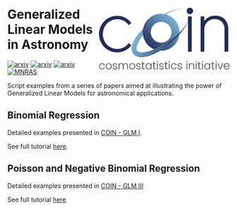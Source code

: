 # <img  align="right" src="https://github.com/COINtoolbox/brand-assets/blob/main/logo/COIN_2024_Logo.svg" width="300"> Generalized Linear Models in Astronomy
[![arxiv](http://img.shields.io/badge/arXiv-1503.07736-lightgrey.svg?style=plastic)](http://arxiv.org/abs/1409.7696)
[![arxiv](http://img.shields.io/badge/arXiv-1503.07736-lightgrey.svg?style=plastic)](http://arxiv.org/abs/1409.7696)
[![arxiv](http://img.shields.io/badge/arXiv-1503.07736-lightgrey.svg?style=plastic)](http://arxiv.org/abs/1409.7696)
[![MNRAS](https://img.shields.io/badge/MNRAS-10.1093%2Fmnras.stv1825-ED9145.svg?style=plastic&labelColor=003B5C)](https://doi.org/10.1093/mnras/stv1825)





Script examples from  a series of papers aimed at illustrating the power of Generalized Linear Models for astronomical applications.  

## Binomial Regression

Detailed examples presented in [COIN - GLM I](http://adsabs.harvard.edu/abs/2015A%26C....12...21D).

See full tutorial [here](https://github.com/COINtoolbox/GLM_Tutorial/blob/master/Logit/doc/Logit.md).




## Poisson and Negative Binomial Regression 

Detailed examples presented in [COIN - GLM III](http://adsabs.harvard.edu/abs/2015MNRAS.453.1928D)

See full tutorial [here](https://github.com/COINtoolbox/GLM_Tutorial/blob/master/Count/doc/Count.md)


